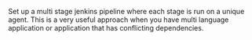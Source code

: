 
Set up a multi stage jenkins pipeline where each stage is run on a unique agent. This is a very useful approach when you have multi language application or application that has conflicting dependencies.
